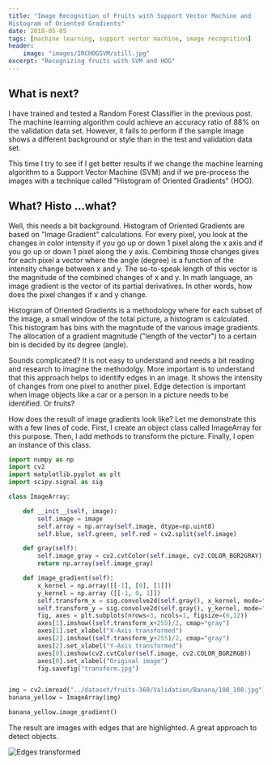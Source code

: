 ```yaml
---
title: "Image Recognition of Fruits with Support Vector Machine and
Histogram of Oriented Gradients"
date: 2018-05-05
tags: [machine learning, support vector machine, image recognition]
header:
    image: "images/IRCHOGSVM/still.jpg"
excerpt: "Recognizing fruits with SVM and HOG"
---
```



## What is next?

I have trained and tested a Random Forest Classifier in the previous
post. The machine learning algorithm could achieve an accuracy ratio
of 88% on the validation data set. However, it fails to perform if the
sample image shows a different background or style than in the test and
validation data set.

This time I try to see if I get better results if we change the machine
learning algorithm to a Support Vector Machine (SVM) and if we pre-process
the images with a technique called "Histogram of Oriented Gradients" (HOG).


## What? Histo ...what?

Well, this needs a bit background. Histogram of Oriented Gradients are
based on "Image Gradient" calculations. For every pixel, you look at the
changes in color intensity if you go up or down 1 pixel along the x axis
and if you go up or down 1 pixel along the y axis. Combining those changes
gives for each pixel a vector where the angle (degree) is a function of the intensity
change between x and y. The so-to-speak length of this vector is the
magnitude of the combined changes of x and y. In math language, an image
gradient is the vector of its partial derivatives. In other words, how
does the pixel changes if x and y change.

Histogram of Oriented Gradients is a methodology where for each subset of
the image, a small window of the total picture, a histogram is calculated.
This histogram has bins with the magnitude of the various image gradients.
The allocation of a gradient magnitude ("length of the vector") to a certain
bin is decided by its degree (angle).

Sounds complicated? It is not easy to understand and needs a bit reading
and research to imagine the methodolgy. More important is to understand
that this approach helps to identify edges in an image. It shows the intensity
of changes from one pixel to another pixel. Edge detection is important when
image objects like a car or a person in a picture needs to be identified.
Or fruits?

How does the result of image gradients look like? Let me demonstrate this
with a few lines of code. First, I create an object class called ImageArray
for this purpose. Then, I add methods to transform the picture. Finally, I
open an instance of this class.

```python
import numpy as np
import cv2
import matplotlib.pyplot as plt
import scipy.signal as sig

class ImageArray:

    def __init__(self, image):
        self.image = image
        self.array = np.array(self.image, dtype=np.uint8)
        self.blue, self.green, self.red = cv2.split(self.image)

    def gray(self):
        self.image_gray = cv2.cvtColor(self.image, cv2.COLOR_BGR2GRAY)
        return np.array(self.image_gray)

    def image_gradient(self):
        x_kernel = np.array([[-1], [0], [1]])
        y_kernel = np.array ([[-1, 0, 1]])
        self.transform_x = sig.convolve2d(self.gray(), x_kernel, mode="valid")
        self.transform_y = sig.convolve2d(self.gray(), y_kernel, mode="valid")
        fig, axes = plt.subplots(nrows=3, ncols=1, figsize=(6,12))
        axes[1].imshow((self.transform_x+255)/2, cmap="gray")
        axes[1].set_xlabel("X-Axis transformed")
        axes[2].imshow((self.transform_y+255)/2, cmap="gray")
        axes[2].set_xlabel("Y-Axis transformed")
        axes[0].imshow(cv2.cvtColor(self.image, cv2.COLOR_BGR2RGB))
        axes[0].set_xlabel("Original image")
        fig.savefig("transform.jpg")


img = cv2.imread("../dataset/fruits-360/Validation/Banana/108_100.jpg")
banana_yellow = ImageArray(img)

banana_yellow.image_gradient()
```

The result are images with edges that are highlighted. A great approach
to detect objects.

<img src="{{ site.url }}{{ site.baseurl }}/images/IRCHOGSVM/transform.jpg"
alt="Edges transformed">




